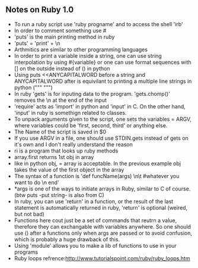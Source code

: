 Notes on Ruby 1.0
---

* To run a ruby script use 'ruby progname' and to access the shell 'irb'
* In order to comment something use #
* 'puts' is the main printing method in ruby
* 'puts' = 'print' + \n
* Arthmitics are similar to other programming languages
* In order to print a variable inside a string, one can use string interpolation by using #{variable} or one can use format sequences with [] on the outside instead of () in python
*  Using puts <<ANYCAPITALWORD before a string and ANYCAPITALWORD after is equivilant to printing a multiple line strings in python (""" """)
* In ruby 'gets' is for inputing data to the program. 'gets.chomp()' removes the \n at the end of the input
* 'require' acts as 'import' in python and 'input' in C. On the other hand, 'input' in ruby is somethign related to classes.
* To unpack arguments given  to the script, one sets the variables = ARGV, where variables could be 'first, second, third' or anything else.
* The Name of the script is saved in $0
* If you use ARGV in a file, one should use STDIN.gets instead of gets on it's own and I don't really understand the reason
* ri is a program that looks up ruby methods
* array.first returns 1st obj in array
* like in python obj, = array is acceptable. In the previous example obj takes the value of the first object in the array
* The syntax of a function is 'def funcName(args) \n\t #whatever you want to do \n end'
* *args is one of the ways to initiate arrays in Ruby, similar to C of course. (btw puts -put string- is also from C)
* In ruby, you can use 'return' in a function, or the result of the last statement is automatically returned in ruby, 'return' is optional (weired, but not bad)
* Functions here cout just be a set of commands that reutrn a value, therefore they can exchangable with variables anywhere. So one should use () after a functions only when args are passed or to avoid confusion, which is probably a huge drawback of this.
* Using 'module' allows you to make a lib of functions to use in your programs
* Ruby loops refrence:http://www.tutorialspoint.com/ruby/ruby_loops.htm 
